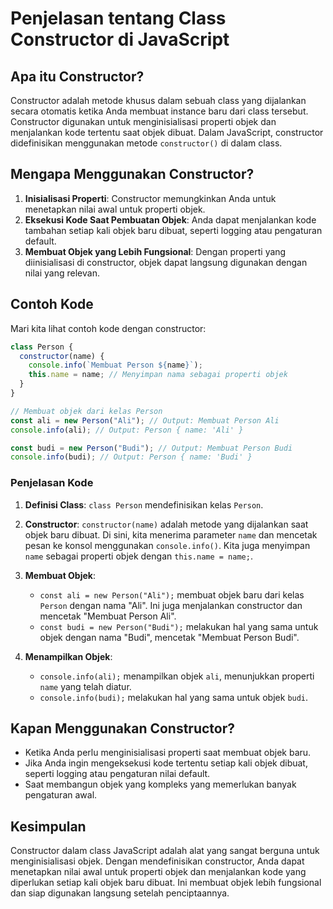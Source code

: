 # Penjelasan tentang Class Constructor di JavaScript

## Apa itu Constructor?

Constructor adalah metode khusus dalam sebuah class yang dijalankan secara otomatis ketika Anda membuat instance baru dari class tersebut. Constructor digunakan untuk menginisialisasi properti objek dan menjalankan kode tertentu saat objek dibuat. Dalam JavaScript, constructor didefinisikan menggunakan metode `constructor()` di dalam class.

## Mengapa Menggunakan Constructor?

1. **Inisialisasi Properti**: Constructor memungkinkan Anda untuk menetapkan nilai awal untuk properti objek.
2. **Eksekusi Kode Saat Pembuatan Objek**: Anda dapat menjalankan kode tambahan setiap kali objek baru dibuat, seperti logging atau pengaturan default.
3. **Membuat Objek yang Lebih Fungsional**: Dengan properti yang diinisialisasi di constructor, objek dapat langsung digunakan dengan nilai yang relevan.

## Contoh Kode

Mari kita lihat contoh kode dengan constructor:

```javascript
class Person {
  constructor(name) {
    console.info(`Membuat Person ${name}`);
    this.name = name; // Menyimpan nama sebagai properti objek
  }
}

// Membuat objek dari kelas Person
const ali = new Person("Ali"); // Output: Membuat Person Ali
console.info(ali); // Output: Person { name: 'Ali' }

const budi = new Person("Budi"); // Output: Membuat Person Budi
console.info(budi); // Output: Person { name: 'Budi' }
```

### Penjelasan Kode

1. **Definisi Class**: `class Person` mendefinisikan kelas `Person`.

2. **Constructor**: `constructor(name)` adalah metode yang dijalankan saat objek baru dibuat. Di sini, kita menerima parameter `name` dan mencetak pesan ke konsol menggunakan `console.info()`. Kita juga menyimpan `name` sebagai properti objek dengan `this.name = name;`.

3. **Membuat Objek**:

   - `const ali = new Person("Ali");` membuat objek baru dari kelas `Person` dengan nama "Ali". Ini juga menjalankan constructor dan mencetak "Membuat Person Ali".
   - `const budi = new Person("Budi");` melakukan hal yang sama untuk objek dengan nama "Budi", mencetak "Membuat Person Budi".

4. **Menampilkan Objek**:
   - `console.info(ali);` menampilkan objek `ali`, menunjukkan properti `name` yang telah diatur.
   - `console.info(budi);` melakukan hal yang sama untuk objek `budi`.

## Kapan Menggunakan Constructor?

- Ketika Anda perlu menginisialisasi properti saat membuat objek baru.
- Jika Anda ingin mengeksekusi kode tertentu setiap kali objek dibuat, seperti logging atau pengaturan nilai default.
- Saat membangun objek yang kompleks yang memerlukan banyak pengaturan awal.

## Kesimpulan

Constructor dalam class JavaScript adalah alat yang sangat berguna untuk menginisialisasi objek. Dengan mendefinisikan constructor, Anda dapat menetapkan nilai awal untuk properti objek dan menjalankan kode yang diperlukan setiap kali objek baru dibuat. Ini membuat objek lebih fungsional dan siap digunakan langsung setelah penciptaannya.
